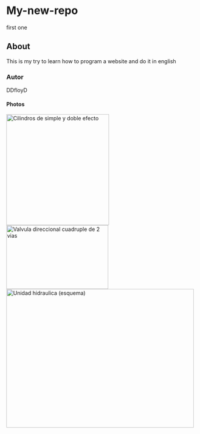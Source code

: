 # My-new-repo
first one
## About
This is my try to learn how to program a website and do it in english
### Autor
DDfloyD
#### Photos
<img width="270" height="292" alt="Cilindros de simple y doble efecto" src="https://github.com/user-attachments/assets/1e6d116a-d6d1-470b-ae1a-7d073ae63530" />
<img width="268" height="168" alt="Valvula direccional cuadruple de 2 vias" src="https://github.com/user-attachments/assets/f99322da-64e2-4017-80fa-7f3d0257828b" />
<img width="493" height="365" alt="Unidad hidraulica (esquema)" src="https://github.com/user-attachments/assets/039b4191-be64-489f-a413-6c8555354dc1" />
